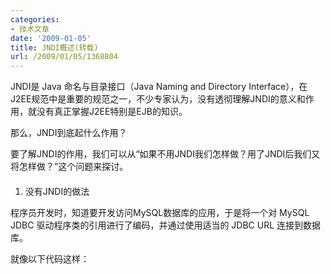 ```yaml
---
categories:
- 技术文章
date: '2009-01-05'
title: JNDI概述(转载)
url: /2009/01/05/1368804
---
```



JNDI是 Java 命名与目录接口（Java Naming and Directory Interface），在J2EE规范中是重要的规范之一，不少专家认为，没有透彻理解JNDI的意义和作用，就没有真正掌握J2EE特别是EJB的知识。

那么，JNDI到底起什么作用？

要了解JNDI的作用，我们可以从&#8220;如果不用JNDI我们怎样做？用了JNDI后我们又将怎样做？&#8221;这个问题来探讨。

#### 
1. 没有JNDI的做法

程序员开发时，知道要开发访问MySQL数据库的应用，于是将一个对 MySQL JDBC 驱动程序类的引用进行了编码，并通过使用适当的 JDBC URL 连接到数据库。

就像以下代码这样：

<div class="cnblogs_code"><!--

Code highlighting produced by Actipro CodeHighlighter (freeware)

http://www.CodeHighlighter.com/

--><span style="color: #000000;">Connection&nbsp;conn</span><span style="color: #000000;">=</span><span style="color: #0000ff;">null</span><span style="color: #000000;">;

</span><span style="color: #0000ff;">try</span><span style="color: #000000;">&nbsp;{

&nbsp;&nbsp;&nbsp;Class.forName(</span><span style="color: #000000;">"</span><span style="color: #000000;">com.mysql.jdbc.Driver</span><span style="color: #000000;">"</span><span style="color: #000000;">,

&nbsp;&nbsp;&nbsp;&nbsp;&nbsp;&nbsp;&nbsp;&nbsp;&nbsp;&nbsp;&nbsp;&nbsp;&nbsp;&nbsp;&nbsp;&nbsp;&nbsp;</span><span style="color: #0000ff;">true</span><span style="color: #000000;">,&nbsp;Thread.currentThread().getContextClassLoader());

&nbsp;&nbsp;&nbsp;conn</span><span style="color: #000000;">=</span><span style="color: #000000;">DriverManager.getConnection(</span><span style="color: #000000;">"</span><span style="color: #000000;">jdbc:mysql://MyDBServer?user=qingfeng&amp;password=mingyue</span><span style="color: #000000;">"</span><span style="color: #000000;">);

&nbsp;&nbsp;&nbsp;</span><span style="color: #008000;">/*</span><span style="color: #008000;">&nbsp;使用conn并进行SQL操作&nbsp;</span><span style="color: #008000;">*/</span><span style="color: #000000;">

&nbsp;&nbsp;&nbsp;![](http://www.cnblogs.com/Images/dot.gif)![](http://www.cnblogs.com/Images/dot.gif)

&nbsp;&nbsp;&nbsp;conn.close();

}

</span><span style="color: #0000ff;">catch</span><span style="color: #000000;">(Exception&nbsp;e)&nbsp;{

&nbsp;&nbsp;&nbsp;e.printStackTrace();

}

</span><span style="color: #0000ff;">finally</span><span style="color: #000000;">&nbsp;{

&nbsp;&nbsp;&nbsp;</span><span style="color: #0000ff;">if</span><span style="color: #000000;">(conn</span><span style="color: #000000;">!=</span><span style="color: #0000ff;">null</span><span style="color: #000000;">)&nbsp;{

&nbsp;&nbsp;&nbsp;&nbsp;&nbsp;</span><span style="color: #0000ff;">try</span><span style="color: #000000;">&nbsp;{

&nbsp;&nbsp;&nbsp;&nbsp;&nbsp;&nbsp;&nbsp;conn.close();

&nbsp;&nbsp;&nbsp;&nbsp;&nbsp;}&nbsp;</span><span style="color: #0000ff;">catch</span><span style="color: #000000;">(SQLException&nbsp;e)&nbsp;{}

&nbsp;&nbsp;&nbsp;}

}

</span></div>

这是传统的做法，也是以前非Java程序员（如Delphi、VB等）常见的做法。这种做法一般在小规模的开发过程中不会产生问题，只要程序员熟悉Java语言、了解JDBC技术和MySQL，可以很快开发出相应的应用程序。

没有JNDI的做法存在的问题：

1、数据库服务器名称MyDBServer 、用户名和口令都可能需要改变，由此引发JDBC URL需要修改；

2、数据库可能改用别的产品，如改用DB2或者Oracle，引发JDBC驱动程序包和类名需要修改；

3、随着实际使用终端的增加，原配置的连接池参数可能需要调整；

4、......

解决办法：

程序员应该不需要关心&#8220;具体的数据库后台是什么？JDBC驱动程序是什么？JDBC URL格式是什么？访问数据库的用户名和口令是什么？&#8221;等等这些问题，程序员编写的程序应该没有对 JDBC 驱动程序的引用，没有服务器名称，没有用户名称或口令 —— 甚至没有数据库池或连接管理。而是把这些问题交给J2EE容器来配置和管理，程序员只需要对这些配置和管理进行引用即可。

由此，就有了JNDI。

#### 
2. 用了JNDI之后的做法

首先，在在J2EE容器中配置JNDI参数，定义一个数据源，也就是JDBC引用参数，给这个数据源设置一个名称；然后，在程序中，通过数据源名称引用数据源从而访问后台数据库。

具体操作如下（以JBoss为例）：

1、配置数据源

在JBoss的 D:"jboss420GA"docs"examples"jca 文件夹下面，有很多不同数据库引用的数据源定义模板。将其中的 mysql-ds.xml 文件Copy到你使用的服务器下，如 D:"jboss420GA"server"default"deploy。

修改 mysql-ds.xml 文件的内容，使之能通过JDBC正确访问你的MySQL数据库，如下：

&nbsp;

<div class="cnblogs_code"><!--

Code highlighting produced by Actipro CodeHighlighter (freeware)

http://www.CodeHighlighter.com/

--><span style="color: #0000ff;">&lt;?</span><span style="color: #ff00ff;">xml&nbsp;version="1.0"&nbsp;encoding="UTF-8"</span><span style="color: #0000ff;">?&gt;</span><span style="color: #000000;">

</span><span style="color: #0000ff;">&lt;</span><span style="color: #800000;">datasources</span><span style="color: #0000ff;">&gt;</span><span style="color: #000000;">

</span><span style="color: #0000ff;">&lt;</span><span style="color: #800000;">local-tx-datasource</span><span style="color: #0000ff;">&gt;</span><span style="color: #000000;">

&nbsp;&nbsp;&nbsp;&nbsp;&nbsp;</span><span style="color: #0000ff;">&lt;</span><span style="color: #800000;">jndi-name</span><span style="color: #0000ff;">&gt;</span><span style="color: #000000;">MySqlDS</span><span style="color: #0000ff;">&lt;/</span><span style="color: #800000;">jndi-name</span><span style="color: #0000ff;">&gt;</span><span style="color: #000000;">

&nbsp;&nbsp;&nbsp;&nbsp;&nbsp;</span><span style="color: #0000ff;">&lt;</span><span style="color: #800000;">connection-url</span><span style="color: #0000ff;">&gt;</span><span style="color: #000000;">jdbc:mysql://localhost:3306/lw</span><span style="color: #0000ff;">&lt;/</span><span style="color: #800000;">connection-url</span><span style="color: #0000ff;">&gt;</span><span style="color: #000000;">

&nbsp;&nbsp;&nbsp;&nbsp;&nbsp;</span><span style="color: #0000ff;">&lt;</span><span style="color: #800000;">driver-class</span><span style="color: #0000ff;">&gt;</span><span style="color: #000000;">com.mysql.jdbc.Driver</span><span style="color: #0000ff;">&lt;/</span><span style="color: #800000;">driver-class</span><span style="color: #0000ff;">&gt;</span><span style="color: #000000;">

&nbsp;&nbsp;&nbsp;&nbsp;&nbsp;</span><span style="color: #0000ff;">&lt;</span><span style="color: #800000;">user-name</span><span style="color: #0000ff;">&gt;</span><span style="color: #000000;">root</span><span style="color: #0000ff;">&lt;/</span><span style="color: #800000;">user-name</span><span style="color: #0000ff;">&gt;</span><span style="color: #000000;">

&nbsp;&nbsp;&nbsp;&nbsp;&nbsp;</span><span style="color: #0000ff;">&lt;</span><span style="color: #800000;">password</span><span style="color: #0000ff;">&gt;</span><span style="color: #000000;">rootpassword</span><span style="color: #0000ff;">&lt;/</span><span style="color: #800000;">password</span><span style="color: #0000ff;">&gt;</span><span style="color: #000000;">

</span><span style="color: #0000ff;">&lt;</span><span style="color: #800000;">exception-sorter-class-name</span><span style="color: #0000ff;">&gt;</span><span style="color: #000000;">org.jboss.resource.adapter.jdbc.vendor.MySQLExceptionSorter</span><span style="color: #0000ff;">&lt;/</span><span style="color: #800000;">exception-sorter-class-name</span><span style="color: #0000ff;">&gt;</span><span style="color: #000000;">

&nbsp;&nbsp;&nbsp;&nbsp;&nbsp;</span><span style="color: #0000ff;">&lt;</span><span style="color: #800000;">metadata</span><span style="color: #0000ff;">&gt;</span><span style="color: #000000;">

&nbsp;&nbsp;&nbsp;&nbsp;&nbsp;&nbsp;&nbsp;&nbsp;</span><span style="color: #0000ff;">&lt;</span><span style="color: #800000;">type-mapping</span><span style="color: #0000ff;">&gt;</span><span style="color: #000000;">mySQL</span><span style="color: #0000ff;">&lt;/</span><span style="color: #800000;">type-mapping</span><span style="color: #0000ff;">&gt;</span><span style="color: #000000;">

&nbsp;&nbsp;&nbsp;&nbsp;&nbsp;</span><span style="color: #0000ff;">&lt;/</span><span style="color: #800000;">metadata</span><span style="color: #0000ff;">&gt;</span><span style="color: #000000;">

</span><span style="color: #0000ff;">&lt;/</span><span style="color: #800000;">local-tx-datasource</span><span style="color: #0000ff;">&gt;</span><span style="color: #000000;">

</span><span style="color: #0000ff;">&lt;/</span><span style="color: #800000;">datasources</span><span style="color: #0000ff;">&gt;</span></div>

这里，定义了一个名为MySqlDS的数据源，其参数包括JDBC的URL，驱动类名，用户名及密码等。 

Tomcat中的配置方法：

<div class="cnblogs_code"><!--

Code highlighting produced by Actipro CodeHighlighter (freeware)

http://www.CodeHighlighter.com/

--><span style="color: #0000ff;">&lt;</span><span style="color: #800000;">context&nbsp;</span><span style="color: #ff0000;">path</span><span style="color: #0000ff;">="/tudu"</span><span style="color: #ff0000;">&nbsp;docbase</span><span style="color: #0000ff;">="/home/web/Tudu&nbsp;&amp;gt;&amp;lt;br&nbsp;/&amp;gt;&amp;lt;Resource&nbsp;name="</span><span style="color: #ff0000;">&nbsp;auth</span><span style="color: #0000ff;">="Container"</span><span style="color: #ff0000;">&nbsp;type</span><span style="color: #0000ff;">="javax.sql.DataSource"</span><span style="color: #0000ff;">&gt;</span><span style="color: #000000;">

</span><span style="color: #0000ff;">&lt;</span><span style="color: #800000;">resourceparams&nbsp;</span><span style="color: #ff0000;">name</span><span style="color: #0000ff;">="jdbc/tudu"</span><span style="color: #0000ff;">&gt;</span><span style="color: #000000;">

</span><span style="color: #0000ff;">&lt;</span><span style="color: #800000;">parameter</span><span style="color: #0000ff;">&gt;</span><span style="color: #000000;">

</span><span style="color: #0000ff;">&lt;</span><span style="color: #800000;">name</span><span style="color: #0000ff;">&gt;</span><span style="color: #000000;">username</span><span style="color: #0000ff;">&lt;/</span><span style="color: #800000;">name</span><span style="color: #0000ff;">&gt;</span><span style="color: #000000;">

</span><span style="color: #0000ff;">&lt;</span><span style="color: #800000;">value</span><span style="color: #0000ff;">&gt;</span><span style="color: #000000;">system</span><span style="color: #0000ff;">&lt;/</span><span style="color: #800000;">value</span><span style="color: #0000ff;">&gt;</span><span style="color: #000000;">

</span><span style="color: #0000ff;">&lt;/</span><span style="color: #800000;">parameter</span><span style="color: #0000ff;">&gt;</span><span style="color: #000000;">

</span><span style="color: #0000ff;">&lt;</span><span style="color: #800000;">parameter</span><span style="color: #0000ff;">&gt;</span><span style="color: #000000;">

</span><span style="color: #0000ff;">&lt;</span><span style="color: #800000;">name</span><span style="color: #0000ff;">&gt;</span><span style="color: #000000;">password</span><span style="color: #0000ff;">&lt;/</span><span style="color: #800000;">name</span><span style="color: #0000ff;">&gt;</span><span style="color: #000000;">

</span><span style="color: #0000ff;">&lt;</span><span style="color: #800000;">value</span><span style="color: #0000ff;">&gt;</span><span style="color: #000000;">manager</span><span style="color: #0000ff;">&lt;/</span><span style="color: #800000;">value</span><span style="color: #0000ff;">&gt;</span><span style="color: #000000;">

</span><span style="color: #0000ff;">&lt;/</span><span style="color: #800000;">parameter</span><span style="color: #0000ff;">&gt;</span><span style="color: #000000;">

</span><span style="color: #0000ff;">&lt;</span><span style="color: #800000;">parameter</span><span style="color: #0000ff;">&gt;</span><span style="color: #000000;">

</span><span style="color: #0000ff;">&lt;</span><span style="color: #800000;">name</span><span style="color: #0000ff;">&gt;</span><span style="color: #000000;">driverClassName</span><span style="color: #0000ff;">&lt;/</span><span style="color: #800000;">name</span><span style="color: #0000ff;">&gt;</span><span style="color: #000000;">

</span><span style="color: #0000ff;">&lt;</span><span style="color: #800000;">value</span><span style="color: #0000ff;">&gt;</span><span style="color: #000000;">com.mysql.jdbc.Driver</span><span style="color: #0000ff;">&lt;/</span><span style="color: #800000;">value</span><span style="color: #0000ff;">&gt;</span><span style="color: #000000;">

</span><span style="color: #0000ff;">&lt;/</span><span style="color: #800000;">parameter</span><span style="color: #0000ff;">&gt;</span><span style="color: #000000;">

</span><span style="color: #0000ff;">&lt;</span><span style="color: #800000;">parameter</span><span style="color: #0000ff;">&gt;</span><span style="color: #000000;">

</span><span style="color: #0000ff;">&lt;</span><span style="color: #800000;">name</span><span style="color: #0000ff;">&gt;</span><span style="color: #000000;">url</span><span style="color: #0000ff;">&lt;/</span><span style="color: #800000;">name</span><span style="color: #0000ff;">&gt;</span><span style="color: #000000;">

</span><span style="color: #0000ff;">&lt;</span><span style="color: #800000;">value</span><span style="color: #0000ff;">&gt;</span><span style="color: #000000;">jdbc:mysql://localhost:3306/tudu</span><span style="color: #0000ff;">&lt;/</span><span style="color: #800000;">value</span><span style="color: #0000ff;">&gt;</span><span style="color: #000000;">

</span><span style="color: #0000ff;">&lt;/</span><span style="color: #800000;">parameter</span><span style="color: #0000ff;">&gt;</span><span style="color: #000000;">

</span><span style="color: #0000ff;">&lt;/</span><span style="color: #800000;">resourceparams</span><span style="color: #0000ff;">&gt;</span><span style="color: #000000;">

</span><span style="color: #0000ff;">&lt;/</span><span style="color: #800000;">context</span><span style="color: #0000ff;">&gt;</span></div>

2、在程序中引用数据源：

<div class="cnblogs_code"><!--

Code highlighting produced by Actipro CodeHighlighter (freeware)

http://www.CodeHighlighter.com/

--><span style="color: #000000;">Connection&nbsp;conn</span><span style="color: #000000;">=</span><span style="color: #0000ff;">null</span><span style="color: #000000;">;

</span><span style="color: #0000ff;">try</span><span style="color: #000000;">&nbsp;{

&nbsp;&nbsp;&nbsp;Context&nbsp;ctx</span><span style="color: #000000;">=</span><span style="color: #0000ff;">new</span><span style="color: #000000;">&nbsp;InitialContext();

&nbsp;&nbsp;&nbsp;Object&nbsp;datasourceRef</span><span style="color: #000000;">=</span><span style="color: #000000;">ctx.lookup(</span><span style="color: #000000;">"</span><span style="color: #000000;">java:MySqlDS</span><span style="color: #000000;">"</span><span style="color: #000000;">);&nbsp;</span><span style="color: #008000;">//</span><span style="color: #008000;">引用数据源</span><span style="color: #000000;">

&nbsp;&nbsp;&nbsp;DataSource&nbsp;ds</span><span style="color: #000000;">=</span><span style="color: #000000;">(Datasource)datasourceRef;

&nbsp;&nbsp;&nbsp;conn</span><span style="color: #000000;">=</span><span style="color: #000000;">ds.getConnection();

&nbsp;&nbsp;&nbsp;</span><span style="color: #008000;">/*</span><span style="color: #008000;">&nbsp;使用conn进行数据库SQL操作&nbsp;</span><span style="color: #008000;">*/</span><span style="color: #000000;">

&nbsp;&nbsp;&nbsp;![](http://www.cnblogs.com/Images/dot.gif)![](http://www.cnblogs.com/Images/dot.gif)

&nbsp;&nbsp;&nbsp;c.close();

}

</span><span style="color: #0000ff;">catch</span><span style="color: #000000;">(Exception&nbsp;e)&nbsp;{

&nbsp;&nbsp;&nbsp;e.printStackTrace();

}

</span><span style="color: #0000ff;">finally</span><span style="color: #000000;">&nbsp;{

&nbsp;&nbsp;&nbsp;</span><span style="color: #0000ff;">if</span><span style="color: #000000;">(conn</span><span style="color: #000000;">!=</span><span style="color: #0000ff;">null</span><span style="color: #000000;">)&nbsp;{

&nbsp;&nbsp;&nbsp;&nbsp;&nbsp;</span><span style="color: #0000ff;">try</span><span style="color: #000000;">&nbsp;{

&nbsp;&nbsp;&nbsp;&nbsp;&nbsp;&nbsp;&nbsp;conn.close();

&nbsp;&nbsp;&nbsp;&nbsp;&nbsp;}&nbsp;</span><span style="color: #0000ff;">catch</span><span style="color: #000000;">(SQLException&nbsp;e)&nbsp;{&nbsp;}

&nbsp;&nbsp;&nbsp;}

}</span></div>

直接使用JDBC或者通过JNDI引用数据源的编程代码量相差无几，但是现在的程序可以不用关心具体JDBC参数了。

在系统部署后，如果数据库的相关参数变更，只需要重新配置 mysql-ds.xml 修改其中的JDBC参数，只要保证数据源的名称不变，那么程序源代码就无需修改。

由此可见，JNDI避免了程序与数据库之间的紧耦合，使应用更加易于配置、易于部署。

JNDI的扩展：

JNDI在满足了数据源配置的要求的基础上，还进一步扩充了作用：所有与系统外部的资源的引用，都可以通过JNDI定义和引用。

所以，在J2EE规范中，J2EE 中的资源并不局限于 JDBC 数据源。引用的类型有很多，其中包括资源引用（已经讨论过）、环境实体和 EJB 引用。特别是 EJB 引用，它暴露了 JNDI 在 J2EE 中的另外一项关键角色：查找其他应用程序组件。

EJB 的 JNDI 引用非常类似于 JDBC 资源的引用。在服务趋于转换的环境中，这是一种很有效的方法。可以对应用程序架构中所得到的所有组件进行这类配置管理，从 EJB 组件到 JMS 队列和主题，再到简单配置字符串或其他对象，这可以降低随时间的推移服务变更所产生的维护成本，同时还可以简化部署，减少集成工作。外部资源&#8221;。

总结：

J2EE 规范要求所有 J2EE 容器都要提供 JNDI 规范的实现。JNDI 在 J2EE 中的角色就是&#8220;交换机&#8221; —— J2EE 组件在运行时间接地查找其他组件、资源或服务的通用机制。在多数情况下，提供 JNDI 供应者的容器可以充当有限的数据存储，这样管理员就可以设置应用程序的执行属性，并让其他应用程序引用这些属性（Java 管理扩展（Java Management Extensions，JMX）也可以用作这个目的）。JNDI 在 J2EE 应用程序中的主要角色就是提供间接层，这样组件就可以发现所需要的资源，而不用了解这些间接性。

在 J2EE 中，JNDI 是把 J2EE 应用程序合在一起的粘合剂，JNDI 提供的间接寻址允许跨企业交付可伸缩的、功能强大且很灵活的应用程序。这是 J2EE 的承诺，而且经过一些计划和预先考虑，这个承诺是完全可以实现的。